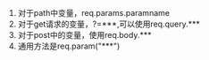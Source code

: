 1. 对于path中变量，req.params.paramname
2. 对于get请求的变量，?=\*\*\*,可以使用req.query.\***
3. 对于post中的变量，使用req.body.***
4. 通用方法是req.param("***")
